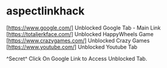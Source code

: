 # aspectlinkhack
[https://www.google.com/] Unblocked Google Tab - Main Link
[https://totaljerkface.com/] Unblocked HappyWheels Game
[https://www.crazygames.com/] Unblocked Crazy Games
[https://www.youtube.com/] Unblocked Youtube Tab

^Secret^ Click On Google Link to Access Unblocked Tab.
